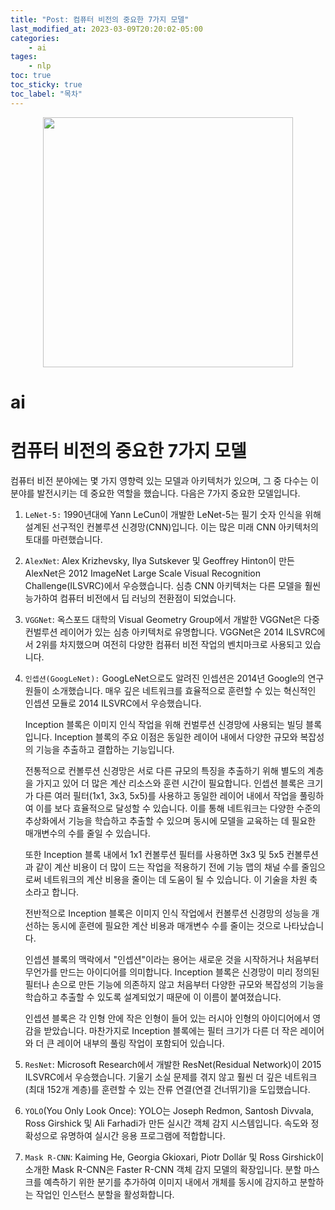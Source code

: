```yaml
---
title: "Post: 컴퓨터 비전의 중요한 7가지 모델"
last_modified_at: 2023-03-09T20:20:02-05:00
categories:
    - ai
tages:
    - nlp
toc: true
toc_sticky: true
toc_label: "목차"
---
```



<p align="center">
<img src="../../../image/ai.png" 
width="400" height="400"/>
</p>

# ai
# 컴퓨터 비전의 중요한 7가지 모델

컴퓨터 비전 분야에는 몇 가지 영향력 있는 모델과 아키텍처가 있으며, 그 중 다수는 이 분야를 발전시키는 데 중요한 역할을 했습니다. 다음은 7가지 중요한 모델입니다.

1. `LeNet-5:` 1990년대에 Yann LeCun이 개발한 LeNet-5는 필기 숫자 인식을 위해 설계된 선구적인 컨볼루션 신경망(CNN)입니다. 이는 많은 미래 CNN 아키텍처의 토대를 마련했습니다.
2. `AlexNet`: Alex Krizhevsky, Ilya Sutskever 및 Geoffrey Hinton이 만든 AlexNet은 2012 ImageNet Large Scale Visual Recognition Challenge(ILSVRC)에서 우승했습니다. 심층 CNN 아키텍처는 다른 모델을 훨씬 능가하여 컴퓨터 비전에서 딥 러닝의 전환점이 되었습니다.
3. `VGGNet`: 옥스포드 대학의 Visual Geometry Group에서 개발한 VGGNet은 다중 컨벌루션 레이어가 있는 심층 아키텍처로 유명합니다. VGGNet은 2014 ILSVRC에서 2위를 차지했으며 여전히 다양한 컴퓨터 비전 작업의 벤치마크로 사용되고 있습니다.
4. `인셉션(GoogLeNet):` GoogLeNet으로도 알려진 인셉션은 2014년 Google의 연구원들이 소개했습니다. 매우 깊은 네트워크를 효율적으로 훈련할 수 있는 혁신적인 인셉션 모듈로 2014 ILSVRC에서 우승했습니다.
    
    Inception 블록은 이미지 인식 작업을 위해 컨벌루션 신경망에 사용되는 빌딩 블록입니다. Inception 블록의 주요 이점은 동일한 레이어 내에서 다양한 규모와 복잡성의 기능을 추출하고 결합하는 기능입니다.
    
    전통적으로 컨볼루션 신경망은 서로 다른 규모의 특징을 추출하기 위해 별도의 계층을 가지고 있어 더 많은 계산 리소스와 훈련 시간이 필요합니다. 인셉션 블록은 크기가 다른 여러 필터(1x1, 3x3, 5x5)를 사용하고 동일한 레이어 내에서 작업을 풀링하여 이를 보다 효율적으로 달성할 수 있습니다. 이를 통해 네트워크는 다양한 수준의 추상화에서 기능을 학습하고 추출할 수 있으며 동시에 모델을 교육하는 데 필요한 매개변수의 수를 줄일 수 있습니다.
    
    또한 Inception 블록 내에서 1x1 컨볼루션 필터를 사용하면 3x3 및 5x5 컨볼루션과 같이 계산 비용이 더 많이 드는 작업을 적용하기 전에 기능 맵의 채널 수를 줄임으로써 네트워크의 계산 비용을 줄이는 데 도움이 될 수 있습니다. 이 기술을 차원 축소라고 합니다.
    
    전반적으로 Inception 블록은 이미지 인식 작업에서 컨볼루션 신경망의 성능을 개선하는 동시에 훈련에 필요한 계산 비용과 매개변수 수를 줄이는 것으로 나타났습니다.
    
    인셉션 블록의 맥락에서 "인셉션"이라는 용어는 새로운 것을 시작하거나 처음부터 무언가를 만드는 아이디어를 의미합니다. Inception 블록은 신경망이 미리 정의된 필터나 손으로 만든 기능에 의존하지 않고 처음부터 다양한 규모와 복잡성의 기능을 학습하고 추출할 수 있도록 설계되었기 때문에 이 이름이 붙여졌습니다.
    
    인셉션 블록은 각 인형 안에 작은 인형이 들어 있는 러시아 인형의 아이디어에서 영감을 받았습니다. 마찬가지로 Inception 블록에는 필터 크기가 다른 더 작은 레이어와 더 큰 레이어 내부의 풀링 작업이 포함되어 있습니다.
    
5. `ResNet`: Microsoft Research에서 개발한 ResNet(Residual Network)이 2015 ILSVRC에서 우승했습니다. 기울기 소실 문제를 겪지 않고 훨씬 더 깊은 네트워크(최대 152개 계층)를 훈련할 수 있는 잔류 연결(연결 건너뛰기)을 도입했습니다.
6. `YOLO`(You Only Look Once): YOLO는 Joseph Redmon, Santosh Divvala, Ross Girshick 및 Ali Farhadi가 만든 실시간 객체 감지 시스템입니다. 속도와 정확성으로 유명하여 실시간 응용 프로그램에 적합합니다.
7. `Mask R-CNN`: Kaiming He, Georgia Gkioxari, Piotr Dollár 및 Ross Girshick이 소개한 Mask R-CNN은 Faster R-CNN 객체 감지 모델의 확장입니다. 분할 마스크를 예측하기 위한 분기를 추가하여 이미지 내에서 개체를 동시에 감지하고 분할하는 작업인 인스턴스 분할을 활성화합니다.
